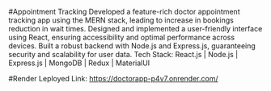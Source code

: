 #Appointment Tracking
Developed a feature-rich doctor appointment tracking app using the MERN stack, leading to increase in bookings reduction in wait times.
Designed and implemented a user-friendly interface using React, ensuring accessibility and optimal performance across devices.
Built a robust backend with Node.js and Express.js, guaranteeing security and scalability for user data.
Tech Stack: React.js | Node.js | Express.js | MongoDB | Redux | MaterialUI

#Render Leployed Link:
https://doctorapp-p4v7.onrender.com/
